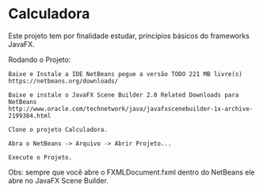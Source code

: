 # Calculadora

Este projeto tem por finalidade estudar, princípios básicos do frameworks JavaFX.

Rodando o Projeto:

	Baixe e Instale a IDE NetBeans pegue a versão TODO 221 MB livre(s)
	https://netbeans.org/downloads/

	Baixe e instale o JavaFX Scene Builder 2.0 Related Downloads para NetBeans
	http://www.oracle.com/technetwork/java/javafxscenebuilder-1x-archive-2199384.html
	
	Clone o projeto Calculadora.
	
	Abra o NetBeans -> Arquivo -> Abrir Projeto...
	
	Execute o Projeto.

Obs: sempre que você abre o FXMLDocument.fxml dentro do NetBeans ele abre no JavaFX Scene Builder.
	
	
	
	